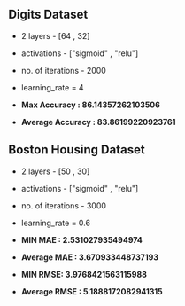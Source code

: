 ## Digits Dataset

- 2 layers - [64 , 32]
- activations - ["sigmoid" , "relu"]
- no. of iterations - 2000
- learning_rate = 4

- **Max Accuracy : 86.14357262103506**
- **Average Accuracy : 83.86199220923761**

## Boston Housing Dataset

- 2 layers - [50 , 30]
- activations - ["sigmoid" , "relu"]
- no. of iterations - 3000
- learning_rate = 0.6

- **MIN MAE : 2.531027935494974**
- **Average MAE : 3.670933448737193**

- **MIN RMSE: 3.9768421563115988**
- **Average RMSE : 5.1888172082941315**
